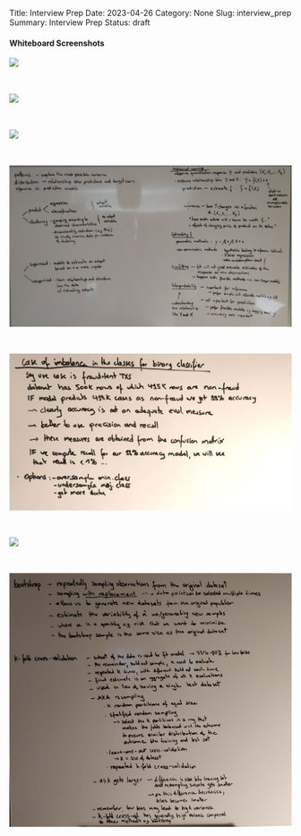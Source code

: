 Title: Interview Prep
Date: 2023-04-26
Category: None
Slug: interview_prep
Summary: Interview Prep
Status: draft

#### Whiteboard Screenshots

![](img/whiteboard_interview_competency_areas.png)

<br>

![](img/whiteboard_business_knowledge.png)

<br>

![](img/whiteboard_confusion_matrix.png)

<br>

![](img/whiteboard_statistical_learning_prediction_inference.png)

<br>

![](img/whiteboard_unbalanced_classes_v2.png)

<br>

![](img/whiteboard_bias_and_variance.png)

<br>

![](img/whiteboard_bootstrap_x-validation.jpg)

<br>

